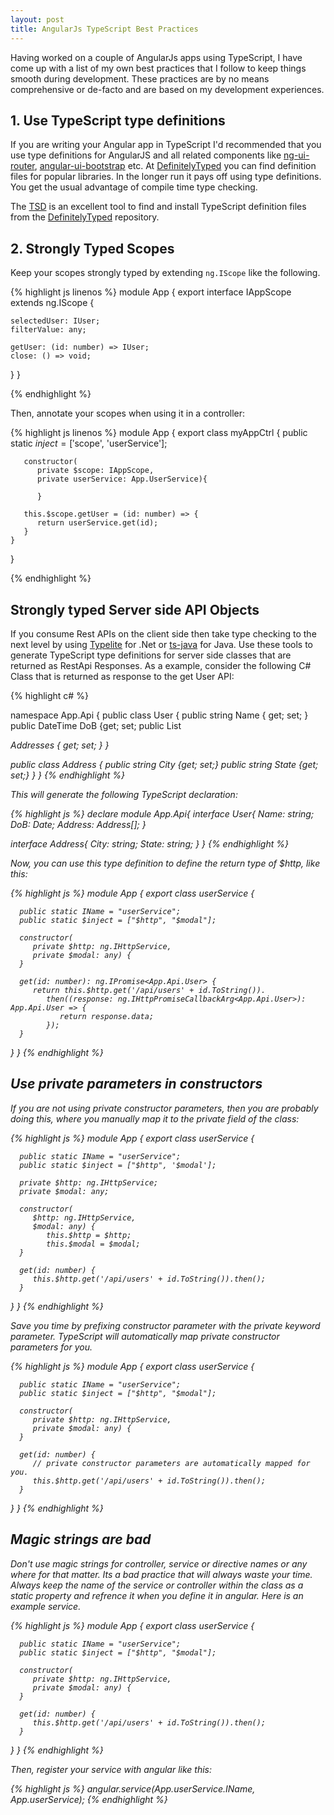 ```yaml
---
layout: post
title: AngularJs TypeScript Best Practices
---
```

Having worked on a couple of AngularJs apps using TypeScript, I have come up with a list of my own best practices that I follow to keep things smooth during development. 
These practices are by no means comprehensive or de-facto and are based on my development experiences.

## 1. Use TypeScript type definitions

If you are writing your Angular app in TypeScript I'd recommended that you use type definitions for AngularJS and all related components like 
<a href="https://github.com/angular-ui/ui-router">ng-ui-router</a>, <a href="https://github.com/angular-ui/bootstrap">angular-ui-bootstrap</a> etc.
At <a href="http://definitelytyped.org/">DefinitelyTyped</a> you can find definition files for popular libraries.
In the longer run it pays off using type definitions. You get the usual advantage of compile time type checking.

The <a href="http://definitelytyped.org/tsd/">TSD</a> is an excellent tool to find and install TypeScript definition files from the 
<a href="https://github.com/borisyankov/DefinitelyTyped">DefinitelyTyped</a> repository.

## 2. Strongly Typed Scopes
Keep your scopes strongly typed by extending `ng.IScope` like the following.

{% highlight js linenos %}
module App {
    export interface IAppScope extends ng.IScope {
    
    selectedUser: IUser;
    filterValue: any;
    
    getUser: (id: number) => IUser;
    close: () => void;
   }
}

{% endhighlight %}

Then, annotate your scopes when using it in a controller:

{% highlight js linenos %}
module App {
    export class myAppCtrl {
       public static $inject = ['$scope', 'userService'];
       
       constructor(
          private $scope: IAppScope,
          private userService: App.UserService){
          
          }
          
       this.$scope.getUser = (id: number) => {
          return userService.get(id);
       }
    }
}

{% endhighlight %}

## Strongly typed Server side API Objects

If you consume Rest APIs on the client side then take type checking to the next level by using <a href="http://type.litesolutions.net/">Typelite</a> for .Net or <a href="http://type.litesolutions.net/">ts-java</a> for Java. 
Use these tools to generate TypeScript type definitions for server side classes that are returned as RestApi Responses. As a example, consider the following 
C# Class that is returned as response to the get User API:

{% highlight c# %}

namespace App.Api
{
   public class User 
   {
       public string Name { get; set; }
       public DateTime DoB {get; set;
       public List<Address> Addresses { get; set; }
   }
   
   public class Address
   {
      public string City  {get; set;}
      public string State {get; set;}
   }
}
{% endhighlight %}

This will generate the following TypeScript declaration:

{% highlight js %}
declare module App.Api{
   interface User{
      Name: string;
      DoB: Date;
      Address: Address[];
   }
   
   interface Address{
      City: string;
      State: string;
   }
}
{% endhighlight %}

Now, you can use this type definition to define the return type of $http, like this:

{% highlight js %}
module App {
   export class userService {
   
      public static IName = "userService";
      public static $inject = ["$http", "$modal"];

      constructor(
         private $http: ng.IHttpService,
         private $modal: any) {
      }

      get(id: number): ng.IPromise<App.Api.User> {
         return this.$http.get('/api/users' + id.ToString()).
            then((response: ng.IHttpPromiseCallbackArg<App.Api.User>): App.Api.User => {
               return response.data;
            });
      }
   } 
}
{% endhighlight %}

## Use private parameters in constructors

If you are not using private constructor parameters, then you are probably doing this, where you manually map it to the private field of the class:

{% highlight js %}
module App {
   export class userService {
   
      public static IName = "userService";
      public static $inject = ["$http", '$modal'];
      
      private $http: ng.IHttpService;
      private $modal: any;

      constructor(
         $http: ng.IHttpService,
         $modal: any) {
            this.$http = $http;
            this.$modal = $modal;
      }

      get(id: number) {
         this.$http.get('/api/users' + id.ToString()).then();
      }
   } 
}
{% endhighlight %}

Save you time by prefixing constructor parameter with the private keyword parameter. TypeScript will automatically map private constructor parameters for you.


{% highlight js %}
module App {
   export class userService {
   
      public static IName = "userService";
      public static $inject = ["$http", "$modal"];

      constructor(
         private $http: ng.IHttpService,
         private $modal: any) {
      }

      get(id: number) {
         // private constructor parameters are automatically mapped for you.
         this.$http.get('/api/users' + id.ToString()).then();
      }
   } 
}
{% endhighlight %}

## Magic strings are bad

Don't use magic strings for controller, service or directive names or any where for that matter. Its a bad practice that will always waste your time. Always keep the name of the service or controller within the class as a static property and refrence it when you define it in angular. Here is an example service.

{% highlight js %}
module App {
   export class userService {
   
      public static IName = "userService";
      public static $inject = ["$http", "$modal"];

      constructor(
         private $http: ng.IHttpService,
         private $modal: any) {
      }

      get(id: number) {
         this.$http.get('/api/users' + id.ToString()).then();
      }
   } 
}
{% endhighlight %}


Then, register your service with angular like this:

{% highlight js %}
angular.service(App.userService.IName, App.userService);
{% endhighlight %}


